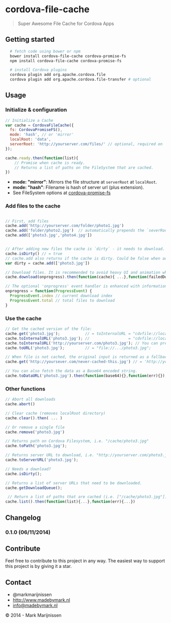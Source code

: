 cordova-file-cache
==========
> Super Awesome File Cache for Cordova Apps


## Getting started

```bash
  # fetch code using bower or npm
  bower install cordova-file-cache cordova-promise-fs
  npm install cordova-file-cache cordova-promise-fs

  # install Cordova plugins
  cordova plugin add org.apache.cordova.file
  cordova plugin add org.apache.cordova.file-transfer # optional
```

## Usage

### Initialize & configuration
```javascript
// Initialize a Cache
var cache = CordovaFileCache({
  fs: CordovaPromiseFS(),
  mode: 'hash', // or 'mirror'
  localRoot: 'data',
  serverRoot: 'http://yourserver.com/files/' // optional, required on 'mirror' mode
});

cache.ready.then(function(list){
    // Promise when cache is ready.
    // Returns a list of paths on the FileSystem that are cached.
}) 
```

* **mode: "mirror"**: Mirrors the file structure at `serverRoot` at `localRoot`.
* **mode: "hash"**: Filename is hash of server url (plus extension).
* See FileSystem options at [cordova-promise-fs](https://github.com/markmarijnissen/cordova-promise-fs)

### Add files to the cache
```javascript

// First, add files
cache.add('http://yourserver.com/folder/photo1.jpg')
cache.add('folder/photo2.jpg')  // automatically prepends the `severRoot`
cache.add(['photo3.jpg','photo4.jpg'])


// After adding new files the cache is `dirty` - it needs to download.
cache.isDirty() // = true
// cache.add also returns if the cache is dirty. Could be false when adding existing files.
var dirty = cache.add(['photo3.jpg']) 

// Download files. It is recommended to avoid heavy UI and animation while downloading.
cache.download(onprogress).then(function(cache){ ...},function(failedDownloads) { ... }) 

// The optional 'onprogress' event handler is enhanced with information about the total download queue:
onprogress = function(ProgressEvent) {
  ProgressEvent.index // current download index
  ProgressEvent.total // total files to download
}
```

### Use the cache
```javascript
// Get the cached version of the file:
cache.get('photo3.jpg');           // = toInternalURL = "cdvfile://localhost/persisent/cache/photo3.jpg"
cache.toInternalURL('photo3.jpg'); //                 = "cdvfile://localhost/persisent/cache/photo3.jpg"
cache.toInternalURL('http://yourserver.com/photo3.jpg'); // You can prepend the serverRoot if it pleases you.
cache.toURL('photo3.jpg');         // = "file://.../photo3.jpg";

// When file is not cached, the original input is returned as a fallback.
cache.get('http://yoursever.com/never-cached-this.jpg') // = 'http://yoursever.com/never-cached-this.jpg'

// You can also fetch the data as a Base64 encoded string.
cache.toDataURL('photo3.jpg').then(function(base64){},function(err){});
```

### Other functions
```javascript
// Abort all downloads
cache.abort()

// Clear cache (removes localRoot directory)
cache.clear().then( ... )

// Or remove a single file
cache.remove('photo3.jpg')

// Returns path on Cordova Filesystem, i.e. "/cache/photo3.jpg"
cache.toPath('photo3.jpg');      

// Returns server URL to download, i.e. "http://yourserver.com/photo3.jpg";
cache.toServerURL('photo3.jpg'); 

// Needs a download?
cache.isDirty(); 

// Returns a list of server URLs that need to be downloaded.
cache.getDownloadQueue();        

 // Return a list of paths that are cached (i.e. ["/cache/photo3.jpg"])
cache.list().then(function(list){...},function(err){...}) 

```

## Changelog

### 0.1.0 (06/11/2014)

## Contribute

Feel free to contribute to this project in any way. The easiest way to support this project is by giving it a star.

## Contact
-   @markmarijnissen
-   http://www.madebymark.nl
-   info@madebymark.nl

© 2014 - Mark Marijnissen